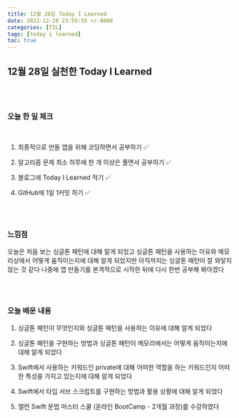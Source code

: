 ```yaml
---
title: 12월 28일 Today I Learned
date: 2022-12-28 23:55:55 +/-0000
categories: [TIL]
tags: [today i learned]
toc: true
---
```


## 12월 28일 실천한 Today I Learned

<br><br>

### 오늘 한 일 체크
<br>

1. 최종적으로 만들 앱을 위해 코딩하면서 공부하기 ✅

2. 알고리즘 문제 최소 하루에 한 개 이상은 풀면서 공부하기 ✅

3. 블로그에 Today I Learned 적기 ✅

4. GitHub에 1일 1커밋 하기 ✅

<br><br>

### 느낌점

오늘은 처음 보는 싱글톤 패턴에 대해 알게 되었고 싱글톤 패턴을 사용하는 이유와 메모리상에서 어떻게 움직이는지에 대해 알게 되었지만 아직까지는
싱글톤 패턴이 잘 와닿지 않는 것 같다 나중에 앱 만들기를 본격적으로 시작한 뒤에 다시 한번 공부해 봐야겠다

<br><br>

### 오늘 배운 내용

1. 싱글톤 패턴이 무엇인지와 싱글톤 패턴을 사용하는 이유에 대해 알게 되었다

1. 싱글톤 패턴을 구현하는 방법과 싱글톤 패턴이 메모리에서는 어떻게 움직이는지에 대해 알게 되었다

1. Swift에서 사용하는 키워드인 private에 대해 어떠한 역할을 하는 키워드인지 어떠한 특성을 가지고 있는지에 대해 알게 되었다

1. Swift에서 타입 서브 스크립트를 구현하는 방법과 활용 상황에 대해 알게 되었다

1. 앨런 Swift 문법 마스터 스쿨 (온라인 BootCamp - 2개월 과정)를 수강하였다